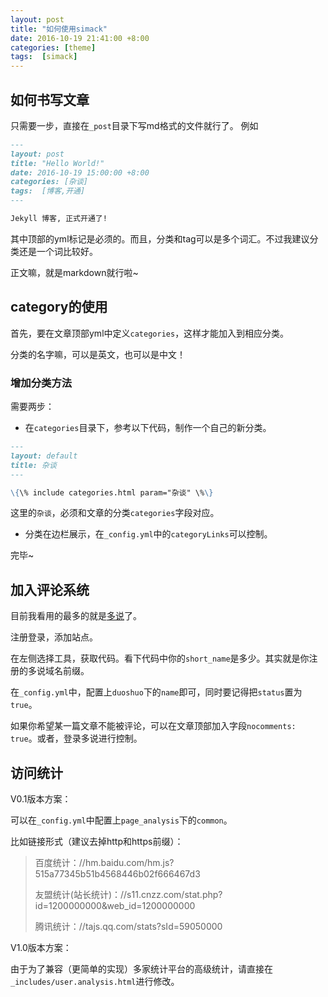 ```yaml
---
layout: post
title: "如何使用simack"
date: 2016-10-19 21:41:00 +8:00
categories: [theme]
tags:  [simack]
---
```


## 如何书写文章
只需要一步，直接在`_post`目录下写md格式的文件就行了。
例如

```md
---
layout: post
title: "Hello World!"
date: 2016-10-19 15:00:00 +8:00
categories: [杂谈]
tags:  [博客,开通]
---

Jekyll 博客, 正式开通了!
```

其中顶部的yml标记是必须的。而且，分类和tag可以是多个词汇。不过我建议分类还是一个词比较好。

正文嘛，就是markdown就行啦~



## category的使用

首先，要在文章顶部yml中定义`categories`，这样才能加入到相应分类。

分类的名字嘛，可以是英文，也可以是中文！

### 增加分类方法

需要两步：

* 在`categories`目录下，参考以下代码，制作一个自己的新分类。

```md
---
layout: default
title: 杂谈
---

\{\% include categories.html param="杂谈" \%\}
```

   这里的`杂谈`，必须和文章的分类`categories`字段对应。
 
* 分类在边栏展示，在`_config.yml`中的`categoryLinks`可以控制。

完毕~


## 加入评论系统

目前我看用的最多的就是[多说](http://duoshuo.com)了。

注册登录，添加站点。

在左侧选择工具，获取代码。看下代码中你的`short_name`是多少。其实就是你注册的多说域名前缀。

在`_config.yml`中，配置上`duoshuo`下的`name`即可，同时要记得把`status`置为`true`。

如果你希望某一篇文章不能被评论，可以在文章顶部加入字段`nocomments: true`。或者，登录多说进行控制。


## 访问统计

V0.1版本方案：

可以在`_config.yml`中配置上`page_analysis`下的`common`。

比如链接形式（建议去掉http和https前缀）：

> 百度统计：//hm.baidu.com/hm.js?515a77345b51b4568446b02f666467d3
>
> 友盟统计(站长统计)：//s11.cnzz.com/stat.php?id=1200000000&web_id=1200000000
>
> 腾讯统计：//tajs.qq.com/stats?sId=59050000

V1.0版本方案：

由于为了兼容（更简单的实现）多家统计平台的高级统计，请直接在`_includes/user.analysis.html`进行修改。




